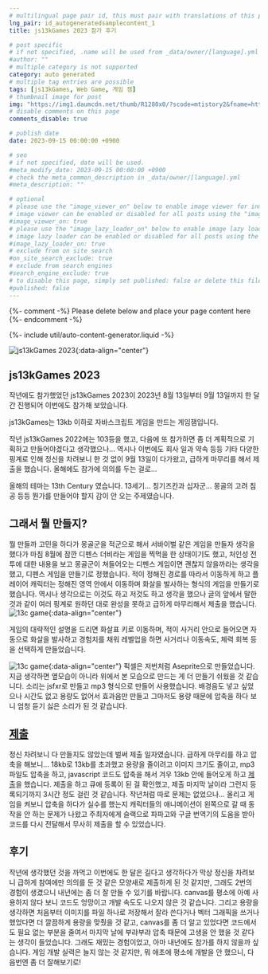 ```yaml
---
# multilingual page pair id, this must pair with translations of this page. (This name must be unique)
lng_pair: id_autogeneratedsamplecontent_1
title: js13kGames 2023 참가 후기

# post specific
# if not specified, .name will be used from _data/owner/[language].yml
#author: ""
# multiple category is not supported
category: auto generated
# multiple tag entries are possible
tags: [js13kGames, Web Game, 게임 잼]
# thumbnail image for post
img: "https://img1.daumcdn.net/thumb/R1280x0/?scode=mtistory2&fname=https%3A%2F%2Fblog.kakaocdn.net%2Fdn%2Fb6Lhzj%2Fbtst6QtGbKK%2FOKnSEAWDgKwOBCvncbhKK1%2Fimg.png"
# disable comments on this page
comments_disable: true

# publish date
date: 2023-09-15 00:00:00 +0900

# seo
# if not specified, date will be used.
#meta_modify_date: 2023-09-15 00:00:00 +0900
# check the meta_common_description in _data/owner/[language].yml
#meta_description: ""

# optional
# please use the "image_viewer_on" below to enable image viewer for individual pages or posts (_posts/ or [language]/_posts folders).
# image viewer can be enabled or disabled for all posts using the "image_viewer_posts: true" setting in _data/conf/main.yml.
#image_viewer_on: true
# please use the "image_lazy_loader_on" below to enable image lazy loader for individual pages or posts (_posts/ or [language]/_posts folders).
# image lazy loader can be enabled or disabled for all posts using the "image_lazy_loader_posts: true" setting in _data/conf/main.yml.
#image_lazy_loader_on: true
# exclude from on site search
#on_site_search_exclude: true
# exclude from search engines
#search_engine_exclude: true
# to disable this page, simply set published: false or delete this file
#published: false
---
```


{%- comment -%} Please delete below and place your page content here {%- endcomment -%}

{%- include util/auto-content-generator.liquid -%}

<!-- outline-start -->
![js13kGames 2023](https://img1.daumcdn.net/thumb/R1280x0/?scode=mtistory2&fname=https%3A%2F%2Fblog.kakaocdn.net%2Fdn%2Fb6Lhzj%2Fbtst6QtGbKK%2FOKnSEAWDgKwOBCvncbhKK1%2Fimg.png){:data-align="center"}
## js13kGames 2023
작년에도 참가했었던 js13kGames 2023이 2023년 8월 13일부터 9월 13일까지 한 달간 진행되어 이번에도 참가해 보았습니다.

js13kGames는 13kb 이하로 자바스크립트 게임을 만드는 게임잼입니다.

작년 js13kGames 2022에는 103등을 했고, 다음에 또 참가하면 좀 더 계획적으로 기획하고 만들어야겠다고 생각했으나... 역시나 이번에도 회사 일과 약속 등등 기타 다양한 핑계로 인해 정신을 차려보니 한 것 없이 9월 13일이 다가왔고, 급하게 마무리를 해서 제출을 했습니다. 올해에도 참가에 의의를 두는 걸로...

올해의 테마는 13th Century 였습니다. 13세기... 칭기즈칸과 십자군... 몽골의 고려 침공 등등 뭔가를 만들어야 할지 감이 안 오는 주제였습니다.

## 그래서 뭘 만들지?
뭘 만들까 고민을 하다가 몽골군을 적군으로 해서 서바이벌 같은 게임을 만들자 생각을 했다가 마침 8월에 잠깐 디펜스 더비라는 게임을 찍먹을 한 상태이기도 했고, 처인성 전투에 대한 내용을 보고 몽골군이 쳐들어오는 디펜스 게임이면 괜찮지 않을까라는 생각을 했고, 디펜스 게임을 만들기로 정했습니다.
적이 정해진 경로를 따라서 이동하게 하고 플레이어 캐릭터는 정해진 영역 안에서 이동하며 화살을 발사하는 형식의 게임을 만들기로 했습니다. 역시나 생각으로는 이것도 하고 저것도 하고 생각을 했으나 글의 앞에서 말한 것과 같이 여러 핑계로 원하던 대로 완성을 못하고 급하게 마무리해서 제출을 했습니다.
![13c game](https://img1.daumcdn.net/thumb/R1280x0/?scode=mtistory2&fname=https%3A%2F%2Fblog.kakaocdn.net%2Fdn%2FICJ09%2FbtstWKhZSI5%2FoB31cMuuYX7fXxEJdrebN1%2Fimg.png){:data-align="center"}


게임의 대략적인 설명을 드리면 화살표 키로 이동하며, 적이 사거리 안으로 들어오면 자동으로 화살을 발사하고 경험치를 채워 레벨업을 하면 사거리나 이동속도, 체력 회복 등을 선택하게 만들었습니다.

![13c game](https://img1.daumcdn.net/thumb/R1280x0/?scode=mtistory2&fname=https%3A%2F%2Fblog.kakaocdn.net%2Fdn%2FxNa3C%2FbtstX99lEZm%2FhVkOerPuItokfGK8cEJCFk%2Fimg.png){:data-align="center"}
픽셀은 저번처럼 Aseprite으로 만들었습니다. 지금 생각하면 옆모습이 아니라 위에서 본 모습으로 만드는 게 더 만들기 쉬웠을 것 같습니다. 소리는 jsfxr로 만들고 mp3 형식으로 만들어 사용했습니다. 배경음도 넣고 싶었으나 시간도 없고 용량도 없어서 효과음만 만들고 그마저도 용량 때문에 압축을 하다 보니 엄청 듣기 싫은 소리가 된 것 같습니다.

## [제출](https://js13kgames.com/entries/13c-defense)
정신 차려보니 다 만들지도 않았는데 벌써 제출 일자였습니다. 급하게 마무리를 하고 압축을 해보니... 18kb로 13kb를 초과했고 용량을 줄이려고 이미지 크기도 줄이고, mp3 파일도 압축을 하고, javascript 코드도 압축을 해서 겨우 13kb 안에 들어오게 하고 [제출](https://js13kgames.com/entries/13c-defense)을 했습니다.
제출을 하고 큐에 등록이 된 걸 확인했고, 제출 마지막 날이라 그런지 등록되기까지 3시간 정도 걸린 것 같습니다. 작년처럼 따로 문제는 없었으나... 올리고 게임을 켜보니 압축을 하다가 실수를 했는지 캐릭터들의 애니메이션이 왼쪽으로 갈 때 동작을 안 하는 문제가 나왔고 주최자에게 슬랙으로 파파고와 구글 번역기의 도움을 받아 코드를 다시 전달해서 무사히 제출을 할 수 있었습니다.

## 후기
작년에 생각했던 것을 까먹고 이번에도 한 달은 길다고 생각하다가 막상 정신을 차려보니 급하게 참여에만 의의를 둔 것 같은 모양새로 제출하게 된 것 같지만, 그래도 2번의 경험이 생겼으니 내년에는 좀 더 잘 만들 수 있기를 바랍니다. canvas를 평소에 아예 사용하지 않다 보니 코드도 엉망이고 개발 속도도 나오지 않은 것 같습니다.
그리고 용량을 생각하면 처음부터 이미지를 파일 하나로 저장해서 잘라 쓴다거나 벡터 그래픽을 쓰거나 했었다면 더 깔끔하게 용량을 맞췄을 것 같고, canvas를 좀 더 알고 있었다면 코드에서도 필요 없는 부분을 줄여서 마지막 날에 부랴부랴 압축 때문에 고생을 안 했을 것 같다는 생각이 들었습니다. 그래도 재밌는 경험이었고, 아마 내년에도 참가를 하지 않을까 싶습니다.
게임 개발 실력은 늘지 않는 것 같지만, 뭐 애초에 평소에 개발을 안 했으니, 다음번엔 좀 더 잘해보기로!
<!-- outline-end -->
